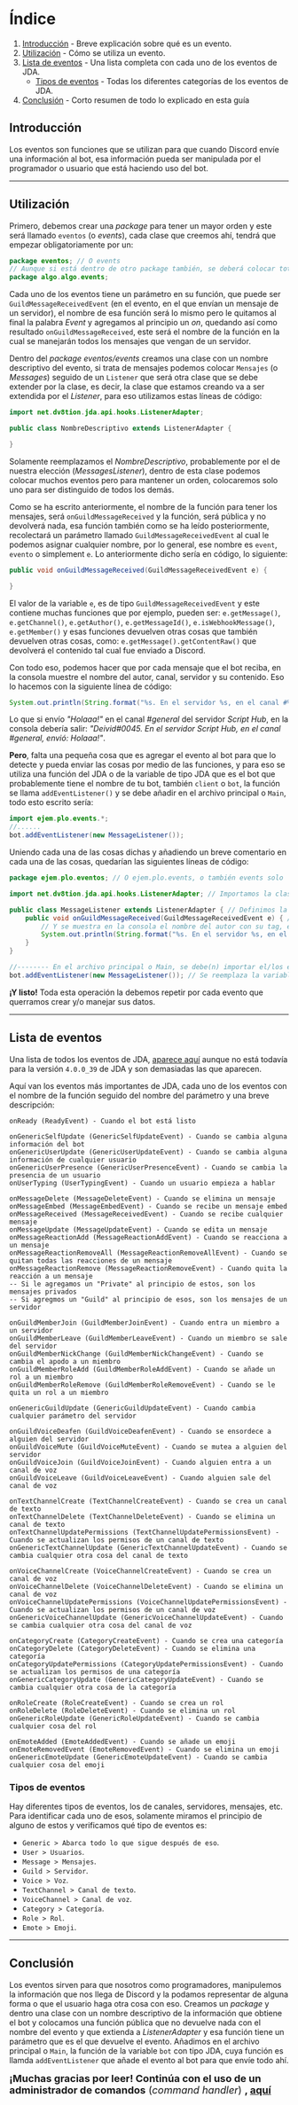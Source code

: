# Índice

1. [Introducción](#introducción) - Breve explicación sobre qué es un evento.
2. [Utilización](#utilización) - Cómo se utiliza un evento.
3. [Lista de eventos](#lista-de-eventos) - Una lista completa con cada uno de los eventos de JDA.
    - [Tipos de eventos](###tipos-de-eventos) - Todas los diferentes categorías de los eventos de JDA.
4. [Conclusión](#conclusión) - Corto resumen de todo lo explicado en esta guía

## Introducción
Los eventos son funciones que se utilizan para que cuando Discord envíe una información al bot, esa información pueda ser manipulada por el programador o usuario que está haciendo uso del bot.

---

## Utilización
Primero, debemos crear una *package* para tener un mayor orden y este será llamado `eventos` (o *events*), cada clase que creemos ahí, tendrá que empezar obligatoriamente por un:
```java
package eventos; // O events
// Aunque si está dentro de otro package también, se deberá colocar totalmente el package, es decir:
package algo.algo.events;
```

Cada uno de los eventos tiene un parámetro en su función, que puede ser `GuildMessageReceivedEvent` (en el evento, en el que envían un mensaje de un servidor), el nombre de esa función será lo mismo pero le quitamos al final la palabra *Event* y agregamos al principio un *on*, quedando así como resultado `onGuildMessageReceived`, este será el nombre de la función en la cual se manejarán todos los mensajes que vengan de un servidor.

Dentro del *package eventos/events* creamos una clase con un nombre descriptivo del evento, si trata de mensajes podemos colocar `Mensajes` (o *Messages*) seguido de un `Listener` que será otra clase que se debe extender por la clase, es decir, la clase que estamos creando va a ser extendida por el *Listener*, para eso utilizamos estas líneas de código:
```java
import net.dv8tion.jda.api.hooks.ListenerAdapter;

public class NombreDescriptivo extends ListenerAdapter {

}
```
Solamente reemplazamos el *NombreDescriptivo*, probablemente por el de nuestra elección (*MessagesListener*), dentro de esta clase podemos colocar muchos eventos pero para mantener un orden, colocaremos solo uno para ser distinguido de todos los demás.

Como se ha escrito anteriormente, el nombre de la función para tener los mensajes, será `onGuildMessageReceived` y la función, será pública y no devolverá nada, esa función también como se ha leído posteriormente, recolectará un parámetro llamado `GuildMessageReceivedEvent` al cual le podemos asignar cualquier nombre, por lo general, ese nombre es `event`, `evento` o simplement `e`. Lo anteriormente dicho sería en código, lo siguiente:
```java
public void onGuildMessageReceived(GuildMessageReceivedEvent e) {

}
```
El valor de la variable `e`, es de tipo `GuildMessageReceivedEvent` y este contiene muchas funciones que por ejemplo, pueden ser:
`e.getMessage()`, `e.getChannel()`, `e.getAuthor()`, `e.getMessageId()`, `e.isWebhookMessage()`, `e.getMember()` y esas funciones devuelven otras cosas que también devuelven otras cosas, como: `e.getMessage().getContentRaw()` que devolverá el contenido tal cual fue enviado a Discord.

Con todo eso, podemos hacer que por cada mensaje que el bot reciba, en la consola muestre el nombre del autor, canal, servidor y su contenido. Eso lo hacemos con la siguiente línea de código:
```java
System.out.println(String.format("%s. En el servidor %s, en el canal #%s, envió: %s", e.getAuthor().getAsTag(), e.getGuild().getName(), e.getChannel().getName(), e.getMessage().getContentRaw()));
```
Lo que si envío *"Holaaa!"* en el canal *#general* del servidor *Script Hub*, en la consola debería salir: *"Deivid#0045. En el servidor Script Hub, en el canal #general, envió: Holaaa!"*.

**Pero**, falta una pequeña cosa que es agregar el evento al bot para que lo detecte y pueda enviar las cosas por medio de las funciones, y para eso se utiliza una función del JDA o de la variable de tipo JDA que es el bot que probablemente tiene el nombre de tu bot, también `client` o `bot`, la función se llama `addEventListener()` y se debe añadir en el archivo principal o `Main`, todo esto escrito sería:
```java
import ejem.plo.events.*;
//......
bot.addEventListener(new MessageListener());
```

Uniendo cada una de las cosas dichas y añadiendo un breve comentario en cada una de las cosas, quedarían las siguientes líneas de código:
```java
package ejem.plo.eventos; // O ejem.plo.events, o también events solo

import net.dv8tion.jda.api.hooks.ListenerAdapter; // Importamos la clase que será extendida, la cual es: ListenerAdapter

public class MessageListener extends ListenerAdapter { // Definimos la clase como pública y con el nombre: MessageListener
    public void onGuildMessageReceived(GuildMessageReceivedEvent e) { // Inicio del evento en el cual se recibirán los mensajes provenientes únicamente de un servidor (Guild)
        // Y se muestra en la consola el nombre del autor con su tag, el servidor y canal en el cual se envió el mensaje, y el contenido del mensaje
        System.out.println(String.format("%s. En el servidor %s, en el canal #%s, envió: %s", e.getAuthor().getAsTag(), e.getGuild().getName(), e.getChannel().getName(), e.getMessage().getContentRaw()));
    }
}
```
```java
//-------- En el archivo principal o Main, se debe(n) importar el/los evento(s) y justo después del .build():
bot.addEventListener(new MessageListener()); // Se reemplaza la variable bot por la que se creó al principio en el archivo principal
```

**¡Y listo!** Toda esta operación la debemos repetir por cada evento que querramos crear y/o manejar sus datos.

---

## Lista de eventos
Una lista de todos los eventos de JDA, [aparece aquí](https://github.com/DV8FromTheWorld/JDA/wiki/8%29-List-of-Events) aunque no está todavía para la versión `4.0.0_39` de JDA y son demasiadas las que aparecen.

Aquí van los eventos más importantes de JDA, cada uno de los eventos con el nombre de la función seguido del nombre del parámetro y una breve descripción:
```
onReady (ReadyEvent) - Cuando el bot está listo

onGenericSelfUpdate (GenericSelfUpdateEvent) - Cuando se cambia alguna información del bot
onGenericUserUpdate (GenericUserUpdateEvent) - Cuando se cambia alguna información de cualquier usuario
onGenericUserPresence (GenericUserPresenceEvent) - Cuando se cambia la presencia de un usuario
onUserTyping (UserTypingEvent) - Cuando un usuario empieza a hablar

onMessageDelete (MessageDeleteEvent) - Cuando se elimina un mensaje
onMessageEmbed (MessageEmbedEvent) - Cuando se recibe un mensaje embed
onMessageReceived (MessageReceivedEvent) - Cuando se recibe cualquier mensaje
onMessageUpdate (MessageUpdateEvent) - Cuando se edita un mensaje
onMessageReactionAdd (MessageReactionAddEvent) - Cuando se reacciona a un mensaje
onMessageReactionRemoveAll (MessageReactionRemoveAllEvent) - Cuando se quitan todas las reacciones de un mensaje
onMessageReactionRemove (MessageReactionRemoveEvent) - Cuando quita la reacción a un mensaje
-- Si le agregamos un "Private" al principio de estos, son los mensajes privados
-- Si agregmos un "Guild" al principio de esos, son los mensajes de un servidor

onGuildMemberJoin (GuildMemberJoinEvent) - Cuando entra un miembro a un servidor
onGuildMemberLeave (GuildMemberLeaveEvent) - Cuando un miembro se sale del servidor
onGuildMemberNickChange (GuildMemberNickChangeEvent) - Cuando se cambia el apodo a un miembro
onGuildMemberRoleAdd (GuildMemberRoleAddEvent) - Cuando se añade un rol a un miembro
onGuildMemberRoleRemove (GuildMemberRoleRemoveEvent) - Cuando se le quita un rol a un miembro

onGenericGuildUpdate (GenericGuildUpdateEvent) - Cuando cambia cualquier parámetro del servidor

onGuildVoiceDeafen (GuildVoiceDeafenEvent) - Cuando se ensordece a alguien del servidor
onGuildVoiceMute (GuildVoiceMuteEvent) - Cuando se mutea a alguien del servidor
onGuildVoiceJoin (GuildVoiceJoinEvent) - Cuando alguien entra a un canal de voz
onGuildVoiceLeave (GuildVoiceLeaveEvent) - Cuando alguien sale del canal de voz

onTextChannelCreate (TextChannelCreateEvent) - Cuando se crea un canal de texto
onTextChannelDelete (TextChannelDeleteEvent) - Cuando se elimina un canal de texto
onTextChannelUpdatePermissions (TextChannelUpdatePermissionsEvent) - Cuando se actualizan los permisos de un canal de texto
onGenericTextChannelUpdate (GenericTextChannelUpdateEvent) - Cuando se cambia cualquier otra cosa del canal de texto

onVoiceChannelCreate (VoiceChannelCreateEvent) - Cuando se crea un canal de voz
onVoiceChannelDelete (VoiceChannelDeleteEvent) - Cuando se elimina un canal de voz
onVoiceChannelUpdatePermissions (VoiceChannelUpdatePermissionsEvent) - Cuando se actualizan los permisos de un canal de voz
onGenericVoiceChannelUpdate (GenericVoiceChannelUpdateEvent) - Cuando se cambia cualquier otra cosa del canal de voz

onCategoryCreate (CategoryCreateEvent) - Cuando se crea una categoría
onCategoryDelete (CategoryDeleteEvent) - Cuando se elimina una categoría
onCategoryUpdatePermissions (CategoryUpdatePermissionsEvent) - Cuando se actualizan los permisos de una categoría
onGenericCategoryUpdate (GenericCategoryUpdateEvent) - Cuando se cambia cualquier otra cosa de la categoría

onRoleCreate (RoleCreateEvent) - Cuando se crea un rol
onRoleDelete (RoleDeleteEvent) - Cuando se elimina un rol
onGenericRoleUpdate (GenericRoleUpdateEvent) - Cuando se cambia cualquier cosa del rol

onEmoteAdded (EmoteAddedEvent) - Cuando se añade un emoji
onEmoteRemovedEvent (EmoteRemovedEvent) - Cuando se elimina un emoji
onGenericEmoteUpdate (GenericEmoteUpdateEvent) - Cuando se cambia cualquier cosa del emoji
```

### Tipos de eventos
Hay diferentes tipos de eventos, los de canales, servidores, mensajes, etc.
Para identificar cada uno de esos, solamente miramos el principio de alguno de estos y verificamos qué tipo de eventos es:
- `Generic > Abarca todo lo que sigue después de eso`.
- `User > Usuarios`.
- `Message > Mensajes`.
- `Guild > Servidor`.
- `Voice > Voz`.
- `TextChannel > Canal de texto`.
- `VoiceChannel > Canal de voz`.
- `Category > Categoría`.
- `Role > Rol`.
- `Emote > Emoji`.

---

## Conclusión
Los eventos sirven para que nosotros como programadores, manipulemos la información que nos llega de Discord y la podamos representar de alguna forma o que el usuario haga otra cosa con eso.
Creamos un *package* y dentro una clase con un nombre descriptivo de la información que obtiene el bot y colocamos una función pública que no devuelve nada con el nombre del evento y que extienda a *ListenerAdapter* y esa función tiene un parámetro que es el que devuelve el evento.
Añadimos en el archivo principal o `Main`, la función de la variable `bot` con tipo JDA, cuya función es llamda `addEventListener` que añade el evento al bot para que envíe todo ahí.

<font size=4>**¡Muchas gracias por leer! Continúa con el uso de un administrador de comandos** (*command handler*) **, [aquí](/java/command-handler.md)**</font>
